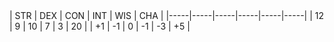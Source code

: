 <div class="abilities">
| STR | DEX | CON | INT | WIS | CHA |
|-----|-----|-----|-----|-----|-----|
|  12 |   9 |  10 |   7 |   3 |  20 |
|  +1 |  -1 |   0 |  -1 |  -3 |  +5 |
</div>